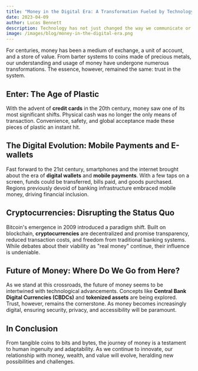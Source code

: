 ```yaml
---
title: "Money in the Digital Era: A Transformation Fueled by Technology"
date: 2023-04-09
author: Lucas Bennett
description: Technology has not just changed the way we communicate or work; it's reshaping our entire monetary system. Explore the transition from traditional cash to digital currencies and beyond.
image: /images/blog/money-in-the-digital-era.png
---
```


For centuries, money has been a medium of exchange, a unit of account, and a store of value. From barter systems to coins made of precious metals, our understanding and usage of money have undergone numerous transformations. The essence, however, remained the same: trust in the system.

## Enter: The Age of Plastic

With the advent of **credit cards** in the 20th century, money saw one of its most significant shifts. Physical cash was no longer the only means of transaction. Convenience, safety, and global acceptance made these pieces of plastic an instant hit.

## The Digital Evolution: Mobile Payments and E-wallets

Fast forward to the 21st century, smartphones and the internet brought about the era of **digital wallets** and **mobile payments**. With a few taps on a screen, funds could be transferred, bills paid, and goods purchased. Regions previously devoid of banking infrastructure embraced mobile money, driving financial inclusion.

## Cryptocurrencies: Disrupting the Status Quo

Bitcoin's emergence in 2009 introduced a paradigm shift. Built on blockchain, **cryptocurrencies** are decentralized and promise transparency, reduced transaction costs, and freedom from traditional banking systems. While debates about their viability as "real money" continue, their influence is undeniable.

## Future of Money: Where Do We Go from Here?

As we stand at this crossroads, the future of money seems to be intertwined with technological advancements. Concepts like **Central Bank Digital Currencies (CBDCs)** and **tokenized assets** are being explored. Trust, however, remains the cornerstone. As money becomes increasingly digital, ensuring security, privacy, and accessibility will be paramount.

## In Conclusion

From tangible coins to bits and bytes, the journey of money is a testament to human ingenuity and adaptability. As we continue to innovate, our relationship with money, wealth, and value will evolve, heralding new possibilities and challenges.
